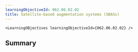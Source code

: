 ```yaml
---
learningObjectiveId: 062.06.02.02
title: Satellite-based augmentation systems (SBASs)
---
```


```tsx eval
<LearningOBjectives learningObjectiveId={062.06.02.02} />
```

## Summary
